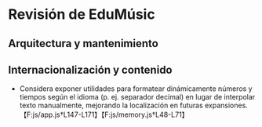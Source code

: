 
# Revisión de EduMúsic

## Arquitectura y mantenimiento







## Internacionalización y contenido

- Considera exponer utilidades para formatear dinámicamente números y tiempos según el idioma (p. ej. separador decimal) en lugar de interpolar texto manualmente, mejorando la localización en futuras expansiones.【F:js/app.js†L147-L171】【F:js/memory.js†L48-L71】
